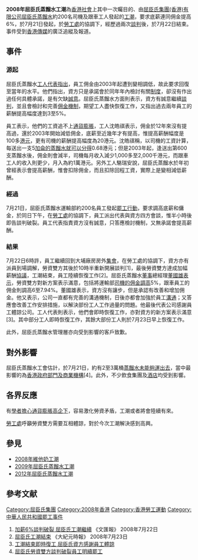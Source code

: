 **2008年屈臣氏蒸餾水工潮**為[香港社會](../Page/香港社會.md "wikilink")上其中一次矚目的、由[屈臣氏集團(香港)有限公司](https://zh.wikipedia.org/wiki/屈臣氏集團\(香港\)有限公司 "wikilink")[屈臣氏蒸餾水](../Page/屈臣氏蒸餾水.md "wikilink")約200名司機及跟車工人發起的[工潮](https://zh.wikipedia.org/wiki/工潮 "wikilink")，要求底薪連同佣金提高6%，於7月21日發起，於[勞工處](../Page/勞工處.md "wikilink")的協調下，經歷過兩次[談判](../Page/談判.md "wikilink")後，於7月22日結束。事件受到[香港傳媒](../Page/香港傳媒.md "wikilink")的廣泛追縱及報道。

## 事件

### 源起

屈臣氏蒸餾水[工人](https://zh.wikipedia.org/wiki/工人 "wikilink")[代表指出](https://zh.wikipedia.org/wiki/代表 "wikilink")，員工佣金由2003年起遭到變相調低，故此要求回復至當年的水平。他們指出，資方只是承諾會於同年年內檢討有關[制度](../Page/制度.md "wikilink")，卻沒有作出過任何具體承諾，是有欠缺[誠意](https://zh.wikipedia.org/wiki/誠意 "wikilink")。屈臣氏蒸餾水方面則表示，資方有誠意繼續[談判](../Page/談判.md "wikilink")，並且會檢討和完善[佣金機制](https://zh.wikipedia.org/wiki/佣金 "wikilink")，期望工人盡快恢復工作，又指出過去兩年員工的薪酬提高幅度達到3至5%。

員工表示，他們的工資追不上[通貨膨脹](https://zh.wikipedia.org/wiki/通貨膨脹 "wikilink")，工人沈皓祺表示，佣金於12年來沒有提高過，還於2003年開始減低佣金，底薪至近幾年才有提高，惟提高薪酬幅度是100多[港元](../Page/港元.md "wikilink")，更有司機的薪酬提高幅度為20港元。沈皓祺稱，以司機的工資計算，每送出一支5[加侖的](https://zh.wikipedia.org/wiki/加侖 "wikilink")[蒸餾水就可以分得](https://zh.wikipedia.org/wiki/蒸餾水 "wikilink")0.68港元；但是2003年起，逢送出第600支蒸餾水後，佣金則會減半，司機每月收入減少1,000多至2,000千港元，而跟車工人的收入則更少，月入為約1萬港元。另外工人駱瑞安說，屈臣氏蒸餾水於年初曾經表示會提高薪酬，惟會扣除佣金，而且扣除回程工資，實際上是變相減低薪酬。

### 經過

7月21日，屈臣氏蒸餾水運輸部約200名員工發起[罷工行動](https://zh.wikipedia.org/wiki/罷工行動 "wikilink")，要求調高底薪和傭金，於同日下午，在[勞工處](../Page/勞工處.md "wikilink")的協調下，員工派出代表與資方四方會談，惟半小時後即告談判破裂。員工代表指責資方沒有誠意，只答應檢討機制，又無承諾會提高薪酬。

### 結果

7月22日6時許，員工繼續回到大埔廠房房外[集會](https://zh.wikipedia.org/wiki/集會 "wikilink")，在勞工處的協調下，資方亦有派員到場調解，勞資雙方其後於10時半重新開展談判\[1\]，最後勞資雙方達成加幅薪酬[協議](https://zh.wikipedia.org/wiki/協議 "wikilink")，工潮結束，員工陸續恢復工作\[2\]。屈臣氏蒸餾水[董事](../Page/董事.md "wikilink")總經理[董國雄表示](https://zh.wikipedia.org/wiki/董國雄 "wikilink")，勞資雙方對新方案表示滿意，包括將運輸部[司機的佣金調高](https://zh.wikipedia.org/wiki/司機 "wikilink")5%，跟車員工的佣金則調高6至7.94%。董國雄表示，資方沒有讓步，但是承認有改善和增加佣金。他又表示，公司一直都有完善的溝通機制，日後亦都會加強於員工[溝通](https://zh.wikipedia.org/wiki/溝通 "wikilink")；又答應會改善工作安排措施，以解決部份工人工作過量的問題。他最後代表公司感謝員工體諒公司。工人代表則表示，他們會即時恢復工作，亦對資方的新方案表示滿意\[3\]。其中部分工人即時恢復工作，其餘大部份工人則於7月23日早上恢復工作。

此外，屈臣氏蒸餾水管理層亦向受到影響的客戶致歉。

## 對外影響

屈臣氏蒸餾水工會估計，於7月21日，約有2至3萬桶[蒸餾水未能夠運出去](https://zh.wikipedia.org/wiki/蒸餾水 "wikilink")，當中最影響的為[香港政府部門及](https://zh.wikipedia.org/wiki/香港政府部門 "wikilink")[商業](https://zh.wikipedia.org/wiki/商業 "wikilink")[機構](https://zh.wikipedia.org/wiki/機構 "wikilink")\[4\]。此外，不少飲食集團及[酒店](../Page/酒店.md "wikilink")均受到影響。

## 各界反應

有[學者擔心](https://zh.wikipedia.org/wiki/學者 "wikilink")[通貨膨脹高企下](https://zh.wikipedia.org/wiki/通貨膨脹 "wikilink")，容易激化勞資矛盾，工潮或者將會陸續有來。

[勞工處](../Page/勞工處.md "wikilink")呼籲勞資雙方需要互相體諒，對於今次工潮解決感到高興。

## 參見

  - [2008年維他奶工潮](../Page/2008年維他奶工潮.md "wikilink")
  - [2009年屈臣氏蒸餾水工潮](https://zh.wikipedia.org/wiki/2009年屈臣氏蒸餾水工潮 "wikilink")
  - [2012年屈臣氏蒸餾水工潮](https://zh.wikipedia.org/wiki/2012年屈臣氏蒸餾水工潮 "wikilink")

## 參考文献

[Category:屈臣氏集團](https://zh.wikipedia.org/wiki/Category:屈臣氏集團 "wikilink")
[Category:2008年香港](https://zh.wikipedia.org/wiki/Category:2008年香港 "wikilink")
[Category:香港勞工運動](https://zh.wikipedia.org/wiki/Category:香港勞工運動 "wikilink")
[Category:中華人民共和國罷工事件](https://zh.wikipedia.org/wiki/Category:中華人民共和國罷工事件 "wikilink")

1.  [加薪6%談判破裂
    屈臣氏工潮繼續](http://paper.wenweipo.com/2008/07/22/HK0807220009.htm)
    《文匯報》 2008年7月22日
2.  [屈臣氏工潮結束](http://hk.epochtimes.com/b5/8/7/23/85579.htm) 《大紀元時報》
    2008年7月23日
3.  [工潮結束即時復工
    屈臣氏資方感謝員工體諒](http://www.rthk.org.hk/rthk/news/expressnews/20080722/news_20080722_55_508040.htm)
4.  [屈臣氏勞資雙方談判破裂員工明續罷工](http://www.rthk.org.hk/rthk/news/expressnews/20080721/news_20080721_55_507720.htm)